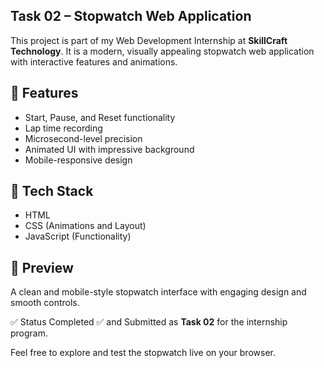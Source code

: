 ## Task 02 – Stopwatch Web Application

This project is part of my Web Development Internship at **SkillCraft Technology**. It is a modern, visually appealing stopwatch web application with interactive features and animations.

 ## 🔧 Features
- Start, Pause, and Reset functionality
- Lap time recording
- Microsecond-level precision
- Animated UI with impressive background
- Mobile-responsive design

## 📁 Tech Stack
- HTML
- CSS (Animations and Layout)
- JavaScript (Functionality)

## 📸 Preview
A clean and mobile-style stopwatch interface with engaging design and smooth controls.

✅ Status
Completed ✅ and Submitted as **Task 02** for the internship program.



Feel free to explore and test the stopwatch live on your browser.
